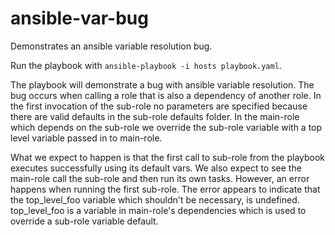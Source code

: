 # ansible-var-bug
Demonstrates an ansible variable resolution bug.

Run the playbook with `ansible-playbook -i hosts playbook.yaml`.

The playbook will demonstrate a bug with ansible variable resolution. The bug
occurs when calling a role that is also a dependency of another role. In the
first invocation of the sub-role no parameters are specified because there are
valid defaults in the sub-role defaults folder. In the main-role which depends
on the sub-role we override the sub-role variable with a top level variable
passed in to main-role. 

What we expect to happen is that the first call to sub-role from the playbook
executes successfully using its default vars. We also expect to see the
main-role call the sub-role and then run its own tasks. However, an error
happens when running the first sub-role. The error appears to indicate that the
top_level_foo variable which shouldn't be necessary, is undefined. top_level_foo
is a variable in main-role's dependencies which is used to override a sub-role
variable default.
